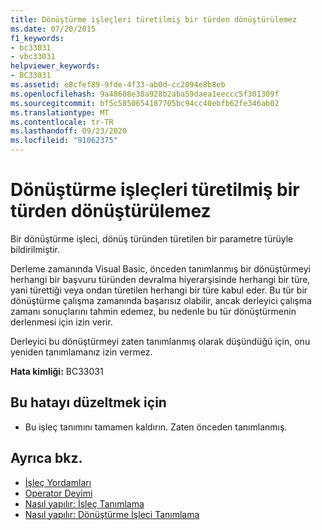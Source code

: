 ```yaml
---
title: Dönüştürme işleçleri türetilmiş bir türden dönüştürülemez
ms.date: 07/20/2015
f1_keywords:
- bc33031
- vbc33031
helpviewer_keywords:
- BC33031
ms.assetid: e8cfef89-9fde-4f33-ab0d-cc2094e8b8eb
ms.openlocfilehash: 9a48608e38a928b2aba59daea1eeccc5f301309f
ms.sourcegitcommit: bf5c5850654187705bc94cc40ebfb62fe346ab02
ms.translationtype: MT
ms.contentlocale: tr-TR
ms.lasthandoff: 09/23/2020
ms.locfileid: "91062375"
---
```

# <a name="conversion-operators-cannot-convert-from-a-derived-type"></a>Dönüştürme işleçleri türetilmiş bir türden dönüştürülemez

Bir dönüştürme işleci, dönüş türünden türetilen bir parametre türüyle bildirilmiştir.  
  
 Derleme zamanında Visual Basic, önceden tanımlanmış bir dönüştürmeyi herhangi bir başvuru türünden devralma hiyerarşisinde herhangi bir türe, yani türettiği veya ondan türetilen herhangi bir türe kabul eder. Bu tür bir dönüştürme çalışma zamanında başarısız olabilir, ancak derleyici çalışma zamanı sonuçlarını tahmin edemez, bu nedenle bu tür dönüştürmenin derlenmesi için izin verir.  
  
 Derleyici bu dönüştürmeyi zaten tanımlanmış olarak düşündüğü için, onu yeniden tanımlamanız izin vermez.  
  
 **Hata kimliği:** BC33031  
  
## <a name="to-correct-this-error"></a>Bu hatayı düzeltmek için  
  
- Bu işleç tanımını tamamen kaldırın. Zaten önceden tanımlanmış.  
  
## <a name="see-also"></a>Ayrıca bkz.

- [İşleç Yordamları](../programming-guide/language-features/procedures/operator-procedures.md)
- [Operator Deyimi](../language-reference/statements/operator-statement.md)
- [Nasıl yapılır: İşleç Tanımlama](../programming-guide/language-features/procedures/how-to-define-an-operator.md)
- [Nasıl yapılır: Dönüştürme İşleci Tanımlama](../programming-guide/language-features/procedures/how-to-define-a-conversion-operator.md)
